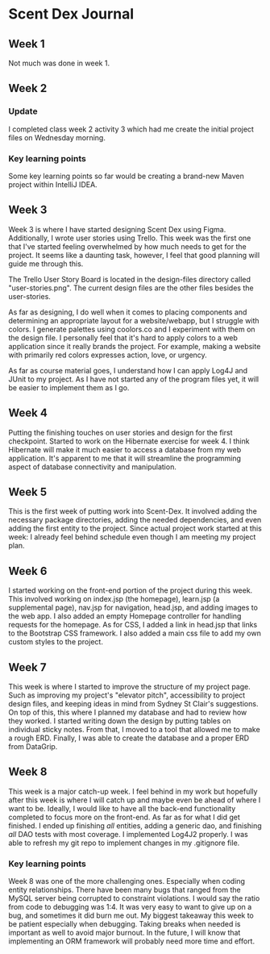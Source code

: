 # Scent Dex Journal
## Week 1
Not much was done in week 1.

## Week 2
### Update
I completed class week 2 activity 3 which had me create the initial project files on Wednesday morning.
### Key learning points
Some key learning points so far would be creating a brand-new Maven project within IntelliJ IDEA.

## Week 3
Week 3 is where I have started designing Scent Dex using Figma. Additionally, I wrote user stories using Trello.
This week was the first one that I've started feeling overwhelmed by how much needs to get for the project. It seems like a daunting task, however, I feel that good planning will guide me through this.

The Trello User Story Board is located in the design-files directory called "user-stories.png". The current design files are the other files besides the user-stories.

As far as designing, I do well when it comes to placing components and determining an appropriate layout for a website/webapp, but I struggle with colors. I generate palettes using coolors.co and I experiment with them on the design file. I personally feel that it's hard to apply colors to a web application since it really brands the project. For example, making a website with primarily red colors expresses action, love, or urgency.

As far as course material goes, I understand how I can apply Log4J and JUnit to my project. As I have not started any of the program files yet, it will be easier to implement them as I go.

## Week 4
Putting the finishing touches on user stories and design for the first checkpoint. Started to work on the Hibernate exercise for week 4. I think Hibernate will make it much easier to access a database from my web application. It's apparent to me that it will streamline the programming aspect of database connectivity and manipulation.

## Week 5
This is the first week of putting work into Scent-Dex. It involved adding the necessary package directories, adding the needed dependencies, and even adding the first entity to the project.
Since actual project work started at this week: I already feel behind schedule even though I am meeting my project plan.

## Week 6
I started working on the front-end portion of the project during this week. This involved working on index.jsp (the homepage), learn.jsp (a supplemental page), nav.jsp for navigation, head.jsp, and adding images to the web app.
I also added an empty Homepage controller for handling requests for the homepage. As for CSS, I added a link in head.jsp that links to the Bootstrap CSS framework. I also added a main css file to add my own custom styles to the project.

## Week 7
This week is where I started to improve the structure of my project page. Such as improving my project's "elevator pitch", accessibility to project design files, and keeping ideas in mind from Sydney St Clair's suggestions. On top of this, this where I planned my database and had to review how they worked.
I started writing down the design by putting tables on individual sticky notes. From that, I moved to a tool that allowed me to make a rough ERD. Finally, I was able to create the database and a proper ERD from DataGrip.

## Week 8
This week is a major catch-up week. I feel behind in my work but hopefully after this week is where I will catch up and maybe even be ahead of where I want to be. Ideally, I would like to have all the back-end functionality completed to focus more on the front-end. As far as for what I did get finished. I ended up finishing _all_ entities, adding a generic dao, and finishing _all_ DAO tests with most coverage.
I implemented Log4J2 properly. I was able to refresh my git repo to implement changes in my .gitignore file.
### Key learning points
Week 8 was one of the more challenging ones. Especially when coding entity relationships. There have been many bugs that ranged from the MySQL server being corrupted to constraint violations. I would say the ratio from code to debugging was 1:4. It was very easy to want to give up on a bug, and sometimes it did burn me out.
My biggest takeaway this week to be patient especially when debugging. Taking breaks when needed is important as well to avoid major burnout. In the future, I will know that implementing an ORM framework will probably need more time and effort.